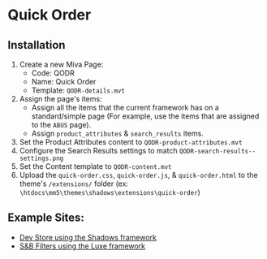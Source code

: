 # Quick Order

## Installation

1. Create a new Miva Page:
	* Code: QODR
	* Name: Quick Order
	* Template: `QODR-details.mvt`
2. Assign the page's items:
	* Assign all the items that the current framework has on a standard/simple page (For example, use the items that are assigned to the `ABUS` page).
	* Assign `product_attributes` & `search_results` items.
3. Set the Product Attributes content to `QODR-product-attributes.mvt`
4. Configure the Search Results settings to match `QODR-search-results--settings.png`
5. Set the Content template to `QODR-content.mvt`
6. Upload the `quick-order.css`, `quick-order.js`, & `quick-order.html` to the theme's `/extensions/` folder (ex: `\htdocs\mm5\themes\shadows\extensions\quick-order`)

## Example Sites:

* [Dev Store using the Shadows framework](https://ssoule.mivamerchantdev.com/store/quick-order.html)
* [S&B Filters using the Luxe framework](https://www.sbfilters.com/quick-order)